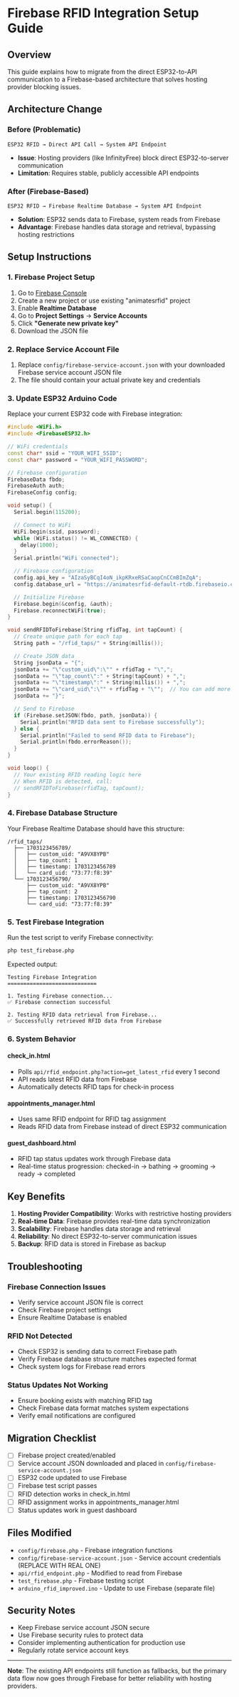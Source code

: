 # Firebase RFID Integration Setup Guide

## Overview

This guide explains how to migrate from the direct ESP32-to-API communication to a Firebase-based architecture that solves hosting provider blocking issues.

## Architecture Change

### Before (Problematic)
```
ESP32 RFID → Direct API Call → System API Endpoint
```
- **Issue**: Hosting providers (like InfinityFree) block direct ESP32-to-server communication
- **Limitation**: Requires stable, publicly accessible API endpoints

### After (Firebase-Based)
```
ESP32 RFID → Firebase Realtime Database → System API Endpoint
```
- **Solution**: ESP32 sends data to Firebase, system reads from Firebase
- **Advantage**: Firebase handles data storage and retrieval, bypassing hosting restrictions

## Setup Instructions

### 1. Firebase Project Setup

1. Go to [Firebase Console](https://console.firebase.google.com/)
2. Create a new project or use existing "animatesrfid" project
3. Enable **Realtime Database**
4. Go to **Project Settings** → **Service Accounts**
5. Click **"Generate new private key"**
6. Download the JSON file

### 2. Replace Service Account File

1. Replace `config/firebase-service-account.json` with your downloaded Firebase service account JSON file
2. The file should contain your actual private key and credentials

### 3. Update ESP32 Arduino Code

Replace your current ESP32 code with Firebase integration:

```cpp
#include <WiFi.h>
#include <FirebaseESP32.h>

// WiFi credentials
const char* ssid = "YOUR_WIFI_SSID";
const char* password = "YOUR_WIFI_PASSWORD";

// Firebase configuration
FirebaseData fbdo;
FirebaseAuth auth;
FirebaseConfig config;

void setup() {
  Serial.begin(115200);

  // Connect to WiFi
  WiFi.begin(ssid, password);
  while (WiFi.status() != WL_CONNECTED) {
    delay(1000);
  }
  Serial.println("WiFi connected");

  // Firebase configuration
  config.api_key = "AIzaSyBCqI4oN_ikpKRxeRSaCaopCnCCmBImZqA";
  config.database_url = "https://animatesrfid-default-rtdb.firebaseio.com/";

  // Initialize Firebase
  Firebase.begin(&config, &auth);
  Firebase.reconnectWiFi(true);
}

void sendRFIDToFirebase(String rfidTag, int tapCount) {
  // Create unique path for each tap
  String path = "/rfid_taps/" + String(millis());

  // Create JSON data
  String jsonData = "{";
  jsonData += "\"custom_uid\":\"" + rfidTag + "\",";
  jsonData += "\"tap_count\":" + String(tapCount) + ",";
  jsonData += "\"timestamp\":" + String(millis()) + ",";
  jsonData += "\"card_uid\":\"" + rfidTag + "\"";  // You can add more fields
  jsonData += "}";

  // Send to Firebase
  if (Firebase.setJSON(fbdo, path, jsonData)) {
    Serial.println("RFID data sent to Firebase successfully");
  } else {
    Serial.println("Failed to send RFID data to Firebase");
    Serial.println(fbdo.errorReason());
  }
}

void loop() {
  // Your existing RFID reading logic here
  // When RFID is detected, call:
  // sendRFIDToFirebase(rfidTag, tapCount);
}
```

### 4. Firebase Database Structure

Your Firebase Realtime Database should have this structure:

```
/rfid_taps/
  ├── 1703123456789/
  │   ├── custom_uid: "A9VX8YPB"
  │   ├── tap_count: 1
  │   ├── timestamp: 1703123456789
  │   └── card_uid: "73:77:f8:39"
  └── 1703123456790/
      ├── custom_uid: "A9VX8YPB"
      ├── tap_count: 2
      ├── timestamp: 1703123456790
      └── card_uid: "73:77:f8:39"
```

### 5. Test Firebase Integration

Run the test script to verify Firebase connectivity:

```bash
php test_firebase.php
```

Expected output:
```
Testing Firebase Integration
============================

1. Testing Firebase connection...
✅ Firebase connection successful

2. Testing RFID data retrieval from Firebase...
✅ Successfully retrieved RFID data from Firebase
```

### 6. System Behavior

#### check_in.html
- Polls `api/rfid_endpoint.php?action=get_latest_rfid` every 1 second
- API reads latest RFID data from Firebase
- Automatically detects RFID taps for check-in process

#### appointments_manager.html
- Uses same RFID endpoint for RFID tag assignment
- Reads RFID data from Firebase instead of direct ESP32 communication

#### guest_dashboard.html
- RFID tap status updates work through Firebase data
- Real-time status progression: checked-in → bathing → grooming → ready → completed

## Key Benefits

1. **Hosting Provider Compatibility**: Works with restrictive hosting providers
2. **Real-time Data**: Firebase provides real-time data synchronization
3. **Scalability**: Firebase handles data storage and retrieval
4. **Reliability**: No direct ESP32-to-server communication issues
5. **Backup**: RFID data is stored in Firebase as backup

## Troubleshooting

### Firebase Connection Issues
- Verify service account JSON file is correct
- Check Firebase project settings
- Ensure Realtime Database is enabled

### RFID Not Detected
- Check ESP32 is sending data to correct Firebase path
- Verify Firebase database structure matches expected format
- Check system logs for Firebase read errors

### Status Updates Not Working
- Ensure booking exists with matching RFID tag
- Check Firebase data format matches system expectations
- Verify email notifications are configured

## Migration Checklist

- [ ] Firebase project created/enabled
- [ ] Service account JSON downloaded and placed in `config/firebase-service-account.json`
- [ ] ESP32 code updated to use Firebase
- [ ] Firebase test script passes
- [ ] RFID detection works in check_in.html
- [ ] RFID assignment works in appointments_manager.html
- [ ] Status updates work in guest dashboard

## Files Modified

- `config/firebase.php` - Firebase integration functions
- `config/firebase-service-account.json` - Service account credentials (REPLACE WITH REAL ONE)
- `api/rfid_endpoint.php` - Modified to read from Firebase
- `test_firebase.php` - Firebase testing script
- `arduino_rfid_improved.ino` - Update to use Firebase (separate file)

## Security Notes

- Keep Firebase service account JSON secure
- Use Firebase security rules to protect data
- Consider implementing authentication for production use
- Regularly rotate service account keys

---

**Note**: The existing API endpoints still function as fallbacks, but the primary data flow now goes through Firebase for better reliability with hosting providers.